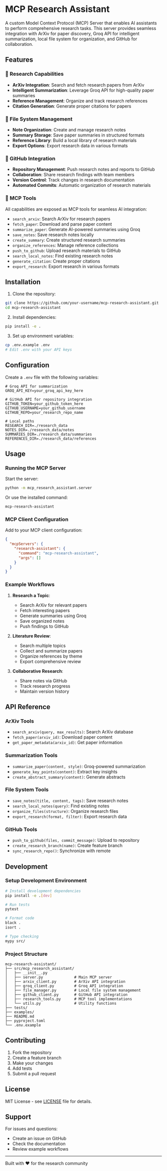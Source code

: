 # MCP Research Assistant

A custom Model Context Protocol (MCP) Server that enables AI assistants to perform comprehensive research tasks. This server provides seamless integration with ArXiv for paper discovery, Groq API for intelligent summarization, local file system for organization, and GitHub for collaboration.

## Features

### 🔬 Research Capabilities
- **ArXiv Integration**: Search and fetch research papers from ArXiv
- **Intelligent Summarization**: Leverage Groq API for high-quality paper summaries
- **Reference Management**: Organize and track research references
- **Citation Generation**: Generate proper citations for papers

### 📁 File System Management
- **Note Organization**: Create and manage research notes
- **Summary Storage**: Save paper summaries in structured formats
- **Reference Library**: Build a local library of research materials
- **Export Options**: Export research data in various formats

### 🔗 GitHub Integration
- **Repository Management**: Push research notes and reports to GitHub
- **Collaboration**: Share research findings with team members
- **Version Control**: Track changes in research documentation
- **Automated Commits**: Automatic organization of research materials

### 🚀 MCP Tools
All capabilities are exposed as MCP tools for seamless AI integration:
- `search_arxiv`: Search ArXiv for research papers
- `fetch_paper`: Download and parse paper content
- `summarize_paper`: Generate AI-powered summaries using Groq
- `save_notes`: Save research notes locally
- `create_summary`: Create structured research summaries
- `organize_references`: Manage reference collections
- `push_to_github`: Upload research materials to GitHub
- `search_local_notes`: Find existing research notes
- `generate_citation`: Create proper citations
- `export_research`: Export research in various formats

## Installation

1. Clone the repository:
```bash
git clone https://github.com/your-username/mcp-research-assistant.git
cd mcp-research-assistant
```

2. Install dependencies:
```bash
pip install -e .
```

3. Set up environment variables:
```bash
cp .env.example .env
# Edit .env with your API keys
```

## Configuration

Create a `.env` file with the following variables:

```env
# Groq API for summarization
GROQ_API_KEY=your_groq_api_key_here

# GitHub API for repository integration
GITHUB_TOKEN=your_github_token_here
GITHUB_USERNAME=your_github_username
GITHUB_REPO=your_research_repo_name

# Local paths
RESEARCH_DIR=./research_data
NOTES_DIR=./research_data/notes
SUMMARIES_DIR=./research_data/summaries
REFERENCES_DIR=./research_data/references
```

## Usage

### Running the MCP Server

Start the server:
```bash
python -m mcp_research_assistant.server
```

Or use the installed command:
```bash
mcp-research-assistant
```

### MCP Client Configuration

Add to your MCP client configuration:

```json
{
  "mcpServers": {
    "research-assistant": {
      "command": "mcp-research-assistant",
      "args": []
    }
  }
}
```

### Example Workflows

1. **Research a Topic**:
   - Search ArXiv for relevant papers
   - Fetch interesting papers
   - Generate summaries using Groq
   - Save organized notes
   - Push findings to GitHub

2. **Literature Review**:
   - Search multiple topics
   - Collect and summarize papers
   - Organize references by theme
   - Export comprehensive review

3. **Collaborative Research**:
   - Share notes via GitHub
   - Track research progress
   - Maintain version history

## API Reference

### ArXiv Tools
- `search_arxiv(query, max_results)`: Search ArXiv database
- `fetch_paper(arxiv_id)`: Download paper content
- `get_paper_metadata(arxiv_id)`: Get paper information

### Summarization Tools
- `summarize_paper(content, style)`: Groq-powered summarization
- `generate_key_points(content)`: Extract key insights
- `create_abstract_summary(content)`: Generate abstracts

### File System Tools
- `save_notes(title, content, tags)`: Save research notes
- `search_local_notes(query)`: Find existing notes
- `organize_files(structure)`: Organize research files
- `export_research(format, filter)`: Export research data

### GitHub Tools
- `push_to_github(files, commit_message)`: Upload to repository
- `create_research_branch(name)`: Create feature branch
- `sync_research_repo()`: Synchronize with remote

## Development

### Setup Development Environment

```bash
# Install development dependencies
pip install -e .[dev]

# Run tests
pytest

# Format code
black .
isort .

# Type checking
mypy src/
```

### Project Structure

```
mcp-research-assistant/
├── src/mcp_research_assistant/
│   ├── __init__.py
│   ├── server.py              # Main MCP server
│   ├── arxiv_client.py        # ArXiv API integration
│   ├── groq_client.py         # Groq API integration
│   ├── file_manager.py        # Local file system management
│   ├── github_client.py       # GitHub API integration
│   ├── research_tools.py      # MCP tool implementations
│   └── utils.py               # Utility functions
├── tests/
├── examples/
├── README.md
├── pyproject.toml
└── .env.example
```

## Contributing

1. Fork the repository
2. Create a feature branch
3. Make your changes
4. Add tests
5. Submit a pull request

## License

MIT License - see [LICENSE](LICENSE) file for details.

## Support

For issues and questions:
- Create an issue on GitHub
- Check the documentation
- Review example workflows

---

Built with ❤️ for the research community

